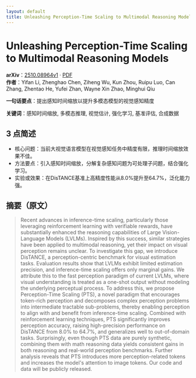 ```yaml
---
layout: default
title: Unleashing Perception-Time Scaling to Multimodal Reasoning Models
---
```


# Unleashing Perception-Time Scaling to Multimodal Reasoning Models
**arXiv**：[2510.08964v1](https://arxiv.org/abs/2510.08964) · [PDF](https://arxiv.org/pdf/2510.08964.pdf)  
**作者**：Yifan Li, Zhenghao Chen, Ziheng Wu, Kun Zhou, Ruipu Luo, Can Zhang, Zhentao He, Yufei Zhan, Wayne Xin Zhao, Minghui Qiu  

**一句话要点**：提出感知时间缩放以提升多模态模型的视觉感知精度

**关键词**：感知时间缩放, 多模态推理, 视觉估计, 强化学习, 基准评估, 合成数据

## 3 点简述
- 核心问题：当前大视觉语言模型在视觉感知任务中精度有限，推理时间缩放效果不佳。
- 方法要点：引入感知时间缩放，分解复杂感知问题为可处理子问题，结合强化学习。
- 实验或效果：在DisTANCE基准上高精度性能从8.0%提升至64.7%，泛化能力强。

## 摘要（原文）

> Recent advances in inference-time scaling, particularly those leveraging
> reinforcement learning with verifiable rewards, have substantially enhanced the
> reasoning capabilities of Large Vision-Language Models (LVLMs). Inspired by
> this success, similar strategies have been applied to multimodal reasoning, yet
> their impact on visual perception remains unclear. To investigate this gap, we
> introduce DisTANCE, a perception-centric benchmark for visual estimation tasks.
> Evaluation results show that LVLMs exhibit limited estimation precision, and
> inference-time scaling offers only marginal gains. We attribute this to the
> fast perception paradigm of current LVLMs, where visual understanding is
> treated as a one-shot output without modeling the underlying perceptual
> process. To address this, we propose Perception-Time Scaling (PTS), a novel
> paradigm that encourages token-rich perception and decomposes complex
> perception problems into intermediate tractable sub-problems, thereby enabling
> perception to align with and benefit from inference-time scaling. Combined with
> reinforcement learning techniques, PTS significantly improves perception
> accuracy, raising high-precision performance on DisTANCE from 8.0% to 64.7%,
> and generalizes well to out-of-domain tasks. Surprisingly, even though PTS data
> are purely synthetic, combining them with math reasoning data yields consistent
> gains in both reasoning and real-world perception benchmarks. Further analysis
> reveals that PTS introduces more perception-related tokens and increases the
> model's attention to image tokens. Our code and data will be publicly released.

